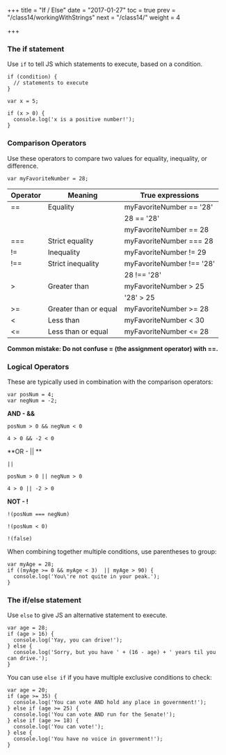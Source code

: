 +++
title = "If / Else"
date = "2017-01-27"
toc = true
prev = "/class14/workingWithStrings"
next = "/class14/"
weight = 4

+++


### The if statement

Use `if` to tell JS which statements to execute, based on a condition.

```
if (condition) {
  // statements to execute
}
```

```
var x = 5;

if (x > 0) {
  console.log('x is a positive number!');
}
```

### Comparison Operators

Use these operators to compare two values for equality, inequality, or difference.
  
```
var myFavoriteNumber = 28;
```

| Operator 	| Meaning  	| True expressions                                                                             	|
|----------	|----------	|----------------------------------------------------------------------------------------------	|
| ==       	| Equality 	| myFavoriteNumber == '28' 
|           |           | 28 == '28'  |
|           |           | myFavoriteNumber == 28|
| ===       	| Strict equality 	| myFavoriteNumber === 28 
|   !=        |    Inequality       | myFavoriteNumber != 29  |
|    !==       |     Strict inequality      | myFavoriteNumber !== '28'  |
|           |           | 28 !== '28'  |
|     >	    |     Greater than      | myFavoriteNumber > 25  |
|     	    |           | '28' > 25  |
|     >=	    |    Greater than  or equal       | myFavoriteNumber >= 28   |
|     <	    |     Less than      | myFavoriteNumber < 30  |
|     <=    |     Less than  or equal     | myFavoriteNumber <= 28   |


**Common mistake: Do not confuse = (the assignment operator) with ==.**


### Logical Operators

These are typically used in combination with the comparison operators:

```
var posNum = 4;
var negNum = -2;
```

**AND - &&**

`posNum > 0 && negNum < 0`

`4 > 0 && -2 < 0`
          
**OR - || ** 
      
`||`

`posNum > 0 || negNum > 0 `

`4 > 0 || -2 > 0`


**NOT - !**

`!(posNum === negNum) `

`!(posNum < 0)`

`!(false)`



When combining together multiple conditions, use parentheses to group:

```
var myAge = 28;
if ((myAge >= 0 && myAge < 3)  || myAge > 90) {
  console.log('You\'re not quite in your peak.');
}
```


### The if/else statement

Use `else` to give JS an alternative statement to execute.

```
var age = 28;
if (age > 16) {
  console.log('Yay, you can drive!');
} else {
  console.log('Sorry, but you have ' + (16 - age) + ' years til you can drive.');
}
```


You can use `else if` if you have multiple exclusive conditions to check:

```
var age = 20;
if (age >= 35) {
  console.log('You can vote AND hold any place in government!');
} else if (age >= 25) {
  console.log('You can vote AND run for the Senate!');
} else if (age >= 18) {
  console.log('You can vote!');
} else {
  console.log('You have no voice in government!');
}
```



